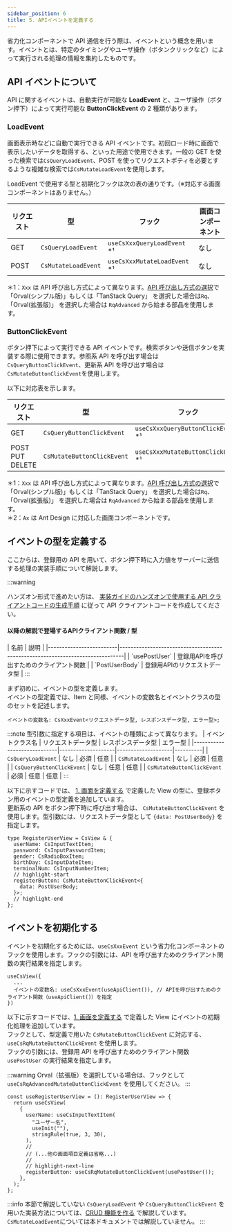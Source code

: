 ```yaml
---
sidebar_position: 6
title: 5. APIイベントを定義する
---
```


省力化コンポーネントで API 通信を行う際は、イベントという概念を用います。イベントとは、特定のタイミングやユーザ操作（ボタンクリックなど）によって実行される処理の情報を集約したものです。

## API イベントについて

API に関するイベントは、自動実行が可能な **LoadEvent** と、ユーザ操作（ボタン押下）によって実行可能な **ButtonClickEvent** の 2 種類があります。

<h3> LoadEvent </h3>

画面表示時などに自動で実行できる API イベントです。初回ロード時に画面で表示したいデータを取得する、といった用途で使用できます。一般の GET を使った検索では`CsQueryLoadEvent`、POST を使ってリクエストボティを必要とするような複雑な検索では`CsMutateLoadEvent`を使用します。

LoadEvent で使用する型と初期化フックは次の表の通りです。（※対応する画面コンポーネントはありません。）

| リクエスト | 型                  | フック                        | 画面コンポーネント |
| ---------- | ------------------- | ----------------------------- | ------------------ |
| GET        | `CsQueryLoadEvent`  | `useCsXxxQueryLoadEvent` \*¹  | なし               |
| POST       | `CsMutateLoadEvent` | `useCsXxxMutateLoadEvent` \*¹ | なし               |

＊1：`Xxx` は API 呼び出し方式によって異なります。[API 呼び出し方式の選択](../../introduction-guide/introduction-tool.md#api-呼び出し方式の選択)で「Orval(シンプル版)」もしくは「TanStack Query」 を選択した場合は`Rq`、「Orval(拡張版)」 を選択した場合は `RqAdvanced` から始まる部品を使用します。

<h3>ButtonClickEvent</h3>

ボタン押下によって実行できる API イベントです。検索ボタンや送信ボタンを実装する際に使用できます。参照系 API を呼び出す場合は`CsQueryButtonClickEvent`、更新系 API を呼び出す場合は`CsMutateButtonClickEvent`を使用します。

以下に対応表を示します。

| リクエスト              | 型                         | フック                               | 画面コンポーネント  |
| ----------------------- | -------------------------- | ------------------------------------ | ------------------- |
| GET                     | `CsQueryButtonClickEvent`  | `useCsXxxQueryButtonClickEvent` \*¹  | `AxQueryButton` \*² |
| POST<br/>PUT<br/>DELETE | `CsMutateButtonClickEvent` | `useCsXxxMutateButtonClickEvent` \*¹ | `AxMutateButton`\*² |

＊1：`Xxx` は API 呼び出し方式によって異なります。[API 呼び出し方式の選択](../../introduction-guide/introduction-tool.md#api-呼び出し方式の選択)で「Orval(シンプル版)」もしくは「TanStack Query」 を選択した場合は`Rq`、「Orval(拡張版)」 を選択した場合は `RqAdvanced` から始まる部品を使用します。  
＊2：`Ax` は Ant Design に対応した画面コンポーネントです。

## イベントの型を定義する

ここからは、登録用の API を用いて、ボタン押下時に入力値をサーバーに送信する処理の実装手順について解説します。

:::warning

ハンズオン形式で進めたい方は、 [実装ガイドのハンズオンで使用する API クライアントコードの生成手順](../../introduction-guide/working-after-introduction/orval-setting.md#実装ガイドのハンズオンで使用する-api-クライアントコードの生成手順) に従って API クライアントコードを作成してください。

<h4>以降の解説で登場するAPIクライアント関数 / 型</h4>
| 名前                  |  説明                                                                 |
|-------------------------|-------------------------------------------------------------------------------|
| `usePostUser`   | 登録用APIを呼び出すためのクライアント関数   |
| `PostUserBody`          | 登録用APIのリクエストデータ型   | 
:::

まず初めに、イベントの型を定義します。  
イベントの型定義では、Item と同様、イベントの変数名とイベントクラスの型のセットを記述します。

```tsx
イベントの変数名: CsXxxEvent<リクエストデータ型, レスポンスデータ型, エラー型>;
```

:::note
型引数に指定する項目は、イベントの種類によって異なります。
| イベントクラス名 | リクエストデータ型 | レスポンスデータ型 | エラー型 |
|-----------------------------|--------------------|--------------------|----------|
| `CsQueryLoadEvent` | なし | 必須 | 任意 |
| `CsMutateLoadEvent` | なし | 必須 | 任意 |
| `CsQueryButtonClickEvent` | なし | 任意 | 任意 |
| `CsMutateButtonClickEvent` | 必須 | 任意 | 任意 |
:::

以下に示すコードでは、 [1. 画面を定義する](./define-screen.md#view-の型を定義する) で定義した View の型に、登録ボタン用のイベントの型定義を追加しています。  
更新系の API をボタン押下時に呼び出す場合は、 `CsMutateButtonClickEvent` を使用します。型引数には、リクエストデータ型として `{data: PostUserBody}` を指定します。

```tsx title="Viewの型定義に登録ボタン用のイベントを追加する"
type RegisterUserView = CsView & {
  userName: CsInputTextItem;
  password: CsInputPasswordItem;
  gender: CsRadioBoxItem;
  birthDay: CsInputDateItem;
  terminalNum: CsInputNumberItem;
  // highlight-start
  registerButton: CsMutateButtonClickEvent<{
    data: PostUserBody;
  }>;
  // highlight-end
};
```

## イベントを初期化する

イベントを初期化するためには、`useCsXxxEvent` という省力化コンポーネントのフックを使用します。フックの引数には、API を呼び出すためのクライアント関数の実行結果を指定します。

```tsx
useCsView({
  ...
  イベントの変数名: useCsXxxEvent(useApiClient()), // APIを呼び出すためのクライアント関数（useApiClient()）を指定
})
```

以下に示すコードでは、[1. 画面を定義する](./define-screen.md#view-の型を定義する) で定義した View にイベントの初期化処理を追加しています。  
フックとして、型定義で用いた `CsMutateButtonClickEvent` に対応する、 `useCsRqMutateButtonClickEvent` を使用します。  
フックの引数には、登録用 API を呼び出すためのクライアント関数 `usePostUser` の実行結果を指定します。

:::warning
Orval（拡張版）を選択している場合は、フックとして `useCsRqAdvancedMutateButtonClickEvent` を使用してください。
:::

```tsx title="イベントの初期化処理を追加する"
const useRegisterUserView = (): RegisterUserView => {
  return useCsView(
    {
      userName: useCsInputTextItem(
        "ユーザー名",
        useInit(""),
        stringRule(true, 3, 30),
      ),
      //
      // (...他の画面項目定義は省略...)
      //
      // highlight-next-line
      registerButton: useCsRqMutateButtonClickEvent(usePostUser());
    },
  );
};
```

:::info
本節で解説していない `CsQueryLoadEvent` や `CsQueryButtonClickEvent` を用いた実装方法については、[CRUD 機能を作る](../../category/crud機能を作る) で解説しています。`CsMutateLoadEvent`については本ドキュメントでは解説していません。
:::
